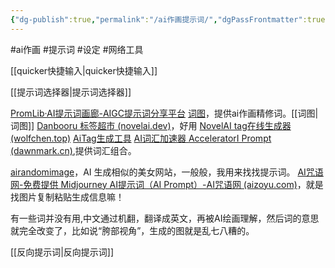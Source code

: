```yaml
---
{"dg-publish":true,"permalink":"/ai作画提示词/","dgPassFrontmatter":true,"noteIcon":""}
---
```


#ai作画 #提示词 #设定  #网络工具 

[[quicker快捷输入\|quicker快捷输入]]

[[提示词选择器\|提示词选择器]]

[PromLib·AI提示词画廊-AIGC提示词分享平台](https://promlib.com/)
[词图](https://www.prompttool.com/tool)，提供ai作画精修词。[[词图\|词图]]
[Danbooru 标签超市 (novelai.dev)](https://tags.novelai.dev/)，好用
[NovelAI tag在线生成器 (wolfchen.top)](https://wolfchen.top/tag/)
[AiTag生成工具](https://aitag.org/)
[AI词汇加速器 AcceleratorI Prompt (dawnmark.cn)](https://ai.dawnmark.cn/),提供词汇组合。

[airandomimage](https://airandomimage.art/)，AI 生成相似的美女网站，一般般，我用来找找提示词。
[AI咒语网-免费提供 Midjourney AI提示词（AI Prompt）-AI咒语网 (aizoyu.com)](https://aizoyu.com/)，就是找图片复制粘贴生成信息嘛！

有一些词并没有用,中文通过机翻，翻译成英文，再被AI绘画理解，然后词的意思就完全改变了，比如说“胯部视角”，生成的图就是乱七八糟的。

[[反向提示词\|反向提示词]]
